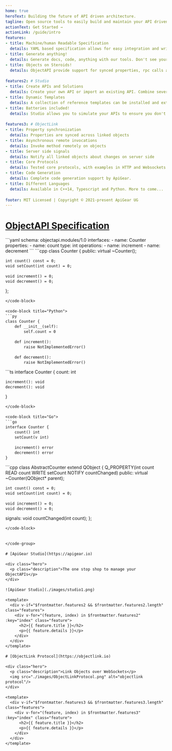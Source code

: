 ```yaml
---
home: true
heroText: Building the future of API driven architecture.
tagline: Open source tools to easily build and maintain your API driven architecture. All powered by the ObjectAPI specification.
actionText: Get Started →
actionLink: /guide/intro
features:
- title: Machine/human Readable Specification
  details: YAML based specification allows for easy integration and writing of API definitions 
- title: Generate anything!
  details: Generate docs, code, anything with our tools. Don't see your solution here? Create your own custom templates or extend existing ones.
- title: Objects on Steroids!
  details: ObjectAPI provide support for synced properties, rpc calls as also server events, all in in one format.

features2: # Studio
- title: Create APIs and Solutions
  details: Create your own API or import an existing API. Combine several APIs and technologies to larger solutions.
- title: Dynamic Templates
  details: A collection of reference templates can be installed and extended. Or create and import your own.
- title: Batteries included!
  details: Studio allows you to simulate your APIs to ensure you don't have to wait for the backend engineers.

features3: # ObjectLink
- title: Property synchronization
  details: Properties are synced across linked objects
- title: Asynchronous remote invocations
  details: Invoke method remotely on objects
- title: Server side signals
  details: Notify all linked objects about changes on server side
- title: Core Protocols
  details: Tested core protocols, with examples in HTTP and Websockets
- title: Code Generation
  details: Complete code generation support by ApiGear.
- title: Different Languages
  details: Available in C++14, Typescript and Python. More to come...

footer: MIT Licensed | Copyright © 2021-present ApiGear UG
---
```


# [ObjectAPI Specification](/guide/specification.html)

<code-group>
<code-block title="ObjectAPI">
```yaml
schema: objectapi.modules/1.0
interfaces:
  - name: Counter
    properties:
      - name: count
        type: int
    operations:
      - name: increment
      - name: decrement
```
</code-block>

<code-block title="C++">
```cpp
class Counter {
public:
    virtual ~Counter();

    int count() const = 0;
    void setCount(int count) = 0;

    void increment() = 0;
    void decrement() = 0;
};
```
</code-block>

<code-block title="Python">
```py
class Counter {
    def __init__(self):
        self.count = 0

    def increment():
        raise NotImplementedError()

    def decrement():
        raise NotImplementedError()
```
</code-block>


<code-block title="TypeScript">
```ts
interface Counter {
    count: int

    increment(): void
    decrement(): void

}
```
</code-block>

<code-block title="Go">
```go
interface Counter {
    count() int
    setCount(v int)

    increment() error
    decrement() error
}
```
</code-block>

<code-block title="Qt5">
```cpp
class AbstractCounter extend QObject {
    Q_PROPERTY(int count READ count WRITE setCount NOTIFY countChanged)
public:
    virtual ~Counter(QObject* parent);

    int count() const = 0;
    void setCount(int count) = 0;

    void increment() = 0;
    void decrement() = 0;
signals:
    void countChanged(int count);
};
```
</code-block>


</code-group>

# [ApiGear Studio](https://apigear.io)

<div class="hero">
  <p class="description">The one stop shop to manage your ObjectAPIs</p>
</div>

![ApiGear Studio](./images/studio1.png)

<template>
  <div v-if="$frontmatter.features2 && $frontmatter.features2.length" class="features">
    <div v-for="(feature, index) in $frontmatter.features2" :key="index" class="feature">
      <h2>{{ feature.title }}</h2>
      <p>{{ feature.details }}</p>
    </div>
  </div>
</template>

# [ObjectLink Protocol](https://objectlink.io)

<div class="hero">
  <p class="description">Link Objects over WebSockets</p>
  <img src="./images/ObjectLinkProtocol.png" alt="objectlink protocol"/>
</div>

<template>
  <div v-if="$frontmatter.features3 && $frontmatter.features3.length" class="features">
    <div v-for="(feature, index) in $frontmatter.features3" :key="index" class="feature">
      <h2>{{ feature.title }}</h2>
      <p>{{ feature.details }}</p>
    </div>
  </div>
</template>




